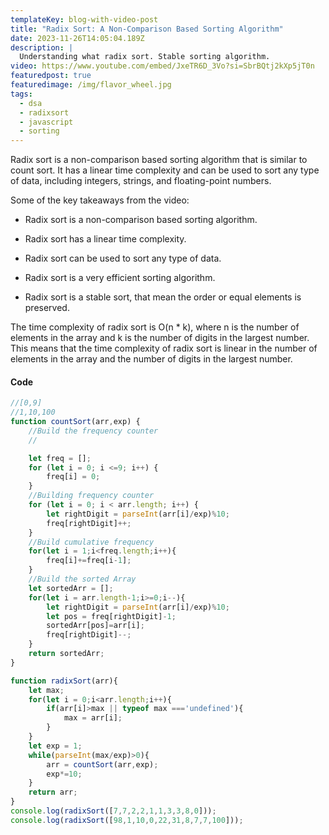 ```yaml
---
templateKey: blog-with-video-post
title: "Radix Sort: A Non-Comparison Based Sorting Algorithm"
date: 2023-11-26T14:05:04.189Z
description: |
  Understanding what radix sort. Stable sorting algorithm.
video: https://www.youtube.com/embed/JxeTR6D_3Vo?si=SbrBQtj2kXp5jT0n
featuredpost: true
featuredimage: /img/flavor_wheel.jpg
tags:
  - dsa
  - radixsort
  - javascript
  - sorting
---
```


Radix sort is a non-comparison based sorting algorithm that is similar to count sort. It has a linear time complexity and can be used to sort any type of data, including integers, strings, and floating-point numbers.

Some of the key takeaways from the video:

- Radix sort is a non-comparison based sorting algorithm.
 
- Radix sort has a linear time complexity.
- Radix sort can be used to sort any type of data.
- Radix sort is a very efficient sorting algorithm.
- Radix sort is a stable sort, that mean the order or equal elements is preserved. 

The time complexity of radix sort is O(n * k), where n is the number of elements in the array and k is the number of digits in the largest number. This means that the time complexity of radix sort is linear in the number of elements in the array and the number of digits in the largest number.

#### Code

```javascript
//[0,9]
//1,10,100
function countSort(arr,exp) {
    //Build the frequency counter
    //

    let freq = [];
    for (let i = 0; i <=9; i++) {
        freq[i] = 0;
    }
    //Building frequency counter
    for (let i = 0; i < arr.length; i++) {
        let rightDigit = parseInt(arr[i]/exp)%10;
        freq[rightDigit]++;
    }
    //Build cumulative frequency
    for(let i = 1;i<freq.length;i++){
        freq[i]+=freq[i-1];
    }
    //Build the sorted Array
    let sortedArr = [];
    for(let i = arr.length-1;i>=0;i--){
        let rightDigit = parseInt(arr[i]/exp)%10; 
        let pos = freq[rightDigit]-1;
        sortedArr[pos]=arr[i];
        freq[rightDigit]--;
    }
    return sortedArr;
}

function radixSort(arr){
    let max;
    for(let i = 0;i<arr.length;i++){
        if(arr[i]>max || typeof max ==='undefined'){
            max = arr[i];
        }
    }
    let exp = 1;
    while(parseInt(max/exp)>0){
        arr = countSort(arr,exp);
        exp*=10;
    }
    return arr;
}
console.log(radixSort([7,7,2,2,1,1,3,3,8,0]));
console.log(radixSort([98,1,10,0,22,31,8,7,7,100]));

```